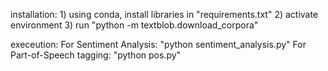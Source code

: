 installation:
    1) using conda, install libraries in "requirements.txt"
    2) activate environment
    3) run "python -m textblob.download_corpora"


execeution:
    For Sentiment Analysis: "python sentiment_analysis.py"
    For Part-of-Speech tagging: "python pos.py"